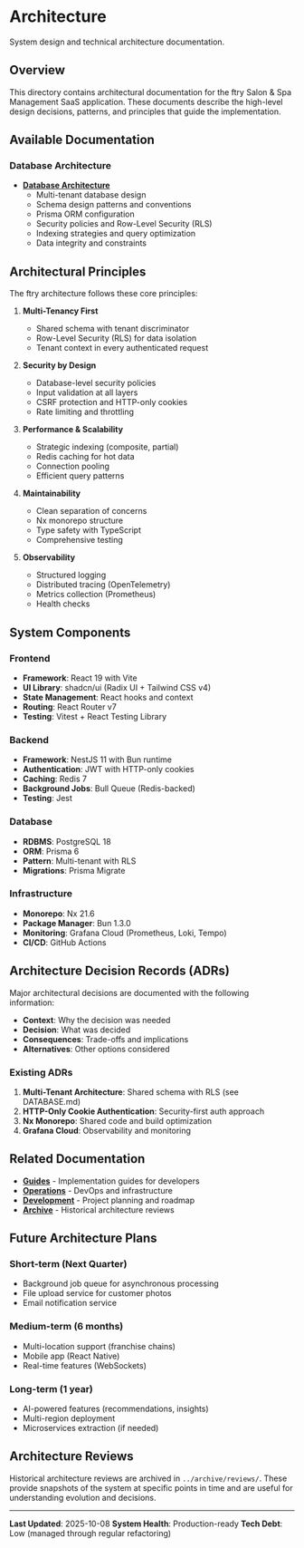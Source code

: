 # Architecture

System design and technical architecture documentation.

## Overview

This directory contains architectural documentation for the ftry Salon & Spa Management SaaS application. These documents describe the high-level design decisions, patterns, and principles that guide the implementation.

## Available Documentation

### Database Architecture

- **[Database Architecture](./DATABASE.md)**
  - Multi-tenant database design
  - Schema design patterns and conventions
  - Prisma ORM configuration
  - Security policies and Row-Level Security (RLS)
  - Indexing strategies and query optimization
  - Data integrity and constraints

## Architectural Principles

The ftry architecture follows these core principles:

1. **Multi-Tenancy First**
   - Shared schema with tenant discriminator
   - Row-Level Security (RLS) for data isolation
   - Tenant context in every authenticated request

2. **Security by Design**
   - Database-level security policies
   - Input validation at all layers
   - CSRF protection and HTTP-only cookies
   - Rate limiting and throttling

3. **Performance & Scalability**
   - Strategic indexing (composite, partial)
   - Redis caching for hot data
   - Connection pooling
   - Efficient query patterns

4. **Maintainability**
   - Clean separation of concerns
   - Nx monorepo structure
   - Type safety with TypeScript
   - Comprehensive testing

5. **Observability**
   - Structured logging
   - Distributed tracing (OpenTelemetry)
   - Metrics collection (Prometheus)
   - Health checks

## System Components

### Frontend

- **Framework**: React 19 with Vite
- **UI Library**: shadcn/ui (Radix UI + Tailwind CSS v4)
- **State Management**: React hooks and context
- **Routing**: React Router v7
- **Testing**: Vitest + React Testing Library

### Backend

- **Framework**: NestJS 11 with Bun runtime
- **Authentication**: JWT with HTTP-only cookies
- **Caching**: Redis 7
- **Background Jobs**: Bull Queue (Redis-backed)
- **Testing**: Jest

### Database

- **RDBMS**: PostgreSQL 18
- **ORM**: Prisma 6
- **Pattern**: Multi-tenant with RLS
- **Migrations**: Prisma Migrate

### Infrastructure

- **Monorepo**: Nx 21.6
- **Package Manager**: Bun 1.3.0
- **Monitoring**: Grafana Cloud (Prometheus, Loki, Tempo)
- **CI/CD**: GitHub Actions

## Architecture Decision Records (ADRs)

Major architectural decisions are documented with the following information:

- **Context**: Why the decision was needed
- **Decision**: What was decided
- **Consequences**: Trade-offs and implications
- **Alternatives**: Other options considered

### Existing ADRs

1. **Multi-Tenant Architecture**: Shared schema with RLS (see DATABASE.md)
2. **HTTP-Only Cookie Authentication**: Security-first auth approach
3. **Nx Monorepo**: Shared code and build optimization
4. **Grafana Cloud**: Observability and monitoring

## Related Documentation

- **[Guides](../guides/)** - Implementation guides for developers
- **[Operations](../operations/)** - DevOps and infrastructure
- **[Development](../development/)** - Project planning and roadmap
- **[Archive](../archive/reviews/)** - Historical architecture reviews

## Future Architecture Plans

### Short-term (Next Quarter)

- Background job queue for asynchronous processing
- File upload service for customer photos
- Email notification service

### Medium-term (6 months)

- Multi-location support (franchise chains)
- Mobile app (React Native)
- Real-time features (WebSockets)

### Long-term (1 year)

- AI-powered features (recommendations, insights)
- Multi-region deployment
- Microservices extraction (if needed)

## Architecture Reviews

Historical architecture reviews are archived in `../archive/reviews/`. These provide snapshots of the system at specific points in time and are useful for understanding evolution and decisions.

---

**Last Updated**: 2025-10-08
**System Health**: Production-ready
**Tech Debt**: Low (managed through regular refactoring)
